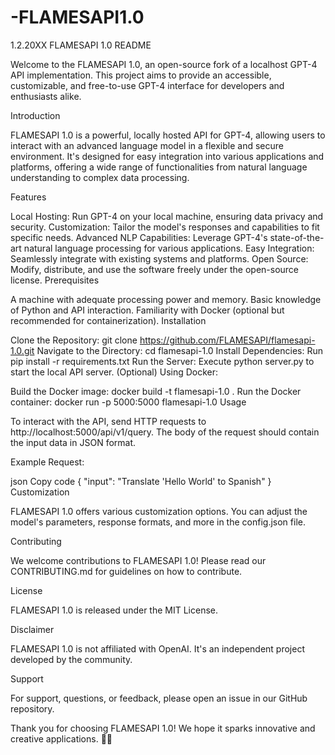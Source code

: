 # -FLAMESAPI1.0
1.2.20XX
FLAMESAPI 1.0 README

Welcome to the FLAMESAPI 1.0, an open-source fork of a localhost GPT-4 API implementation. This project aims to provide an accessible, customizable, and free-to-use GPT-4 interface for developers and enthusiasts alike.

Introduction

FLAMESAPI 1.0 is a powerful, locally hosted API for GPT-4, allowing users to interact with an advanced language model in a flexible and secure environment. It's designed for easy integration into various applications and platforms, offering a wide range of functionalities from natural language understanding to complex data processing.

Features

Local Hosting: Run GPT-4 on your local machine, ensuring data privacy and security.
Customization: Tailor the model's responses and capabilities to fit specific needs.
Advanced NLP Capabilities: Leverage GPT-4's state-of-the-art natural language processing for various applications.
Easy Integration: Seamlessly integrate with existing systems and platforms.
Open Source: Modify, distribute, and use the software freely under the open-source license.
Prerequisites

A machine with adequate processing power and memory.
Basic knowledge of Python and API interaction.
Familiarity with Docker (optional but recommended for containerization).
Installation

Clone the Repository: git clone https://github.com/FLAMESAPI/flamesapi-1.0.git
Navigate to the Directory: cd flamesapi-1.0
Install Dependencies: Run pip install -r requirements.txt
Run the Server: Execute python server.py to start the local API server.
(Optional) Using Docker:

Build the Docker image: docker build -t flamesapi-1.0 .
Run the Docker container: docker run -p 5000:5000 flamesapi-1.0
Usage

To interact with the API, send HTTP requests to http://localhost:5000/api/v1/query. The body of the request should contain the input data in JSON format.

Example Request:

json
Copy code
{
  "input": "Translate 'Hello World' to Spanish"
}
Customization

FLAMESAPI 1.0 offers various customization options. You can adjust the model's parameters, response formats, and more in the config.json file.

Contributing

We welcome contributions to FLAMESAPI 1.0! Please read our CONTRIBUTING.md for guidelines on how to contribute.

License

FLAMESAPI 1.0 is released under the MIT License.

Disclaimer

FLAMESAPI 1.0 is not affiliated with OpenAI. It's an independent project developed by the community.

Support

For support, questions, or feedback, please open an issue in our GitHub repository.

Thank you for choosing FLAMESAPI 1.0! We hope it sparks innovative and creative applications. 🚀🔥

